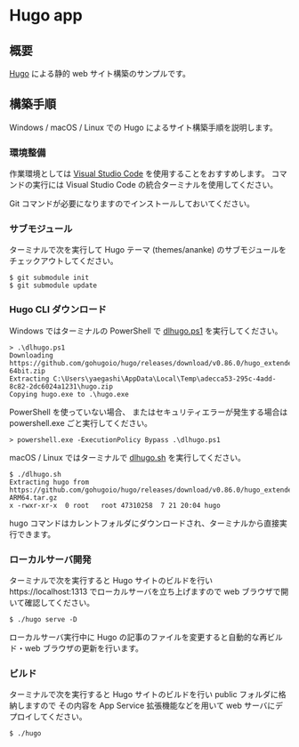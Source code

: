 # Hugo app

## 概要

[Hugo](https://gohugo.io) による静的 web サイト構築のサンプルです。

## 構築手順

Windows / macOS / Linux での Hugo によるサイト構築手順を説明します。

### 環境整備

作業環境としては [Visual Studio Code](https://code.visualstudio.com/) を使用することをおすすめします。
コマンドの実行には Visual Studio Code の統合ターミナルを使用してください。

Git コマンドが必要になりますのでインストールしておいてください。

### サブモジュール

ターミナルで次を実行して Hugo テーマ (themes/ananke) のサブモジュールをチェックアウトしてください。

```console
$ git submodule init
$ git submodule update
```

### Hugo CLI ダウンロード

Windows ではターミナルの PowerShell で [dlhugo.ps1](dlhugo.ps1) を実行してください。

```console
> .\dlhugo.ps1
Downloading https://github.com/gohugoio/hugo/releases/download/v0.86.0/hugo_extended_0.86.0_Windows-64bit.zip
Extracting C:\Users\yaegashi\AppData\Local\Temp\adecca53-295c-4add-8c82-2dc6024a1231\hugo.zip
Copying hugo.exe to .\hugo.exe
```

PowerShell を使っていない場合、
またはセキュリティエラーが発生する場合は powershell.exe ごと実行してください。

```console
> powershell.exe -ExecutionPolicy Bypass .\dlhugo.ps1
```

macOS / Linux ではターミナルで [dlhugo.sh](dlhugo.sh) を実行してください。

```console
$ ./dlhugo.sh
Extracting hugo from https://github.com/gohugoio/hugo/releases/download/v0.86.0/hugo_extended_0.86.0_macOS-ARM64.tar.gz
x -rwxr-xr-x  0 root   root 47310258  7 21 20:04 hugo
```

hugo コマンドはカレントフォルダにダウンロードされ、ターミナルから直接実行できます。

### ローカルサーバ開発

ターミナルで次を実行すると Hugo サイトのビルドを行い
https://localhost:1313 でローカルサーバを立ち上げますので
web ブラウザで開いて確認してください。

```console
$ ./hugo serve -D
```

ローカルサーバ実行中に Hugo の記事のファイルを変更すると自動的な再ビルド・web ブラウザの更新を行います。

### ビルド

ターミナルで次を実行すると Hugo サイトのビルドを行い public フォルダに格納しますので
その内容を App Service 拡張機能などを用いて web サーバにデプロイしてください。

```console
$ ./hugo
```
